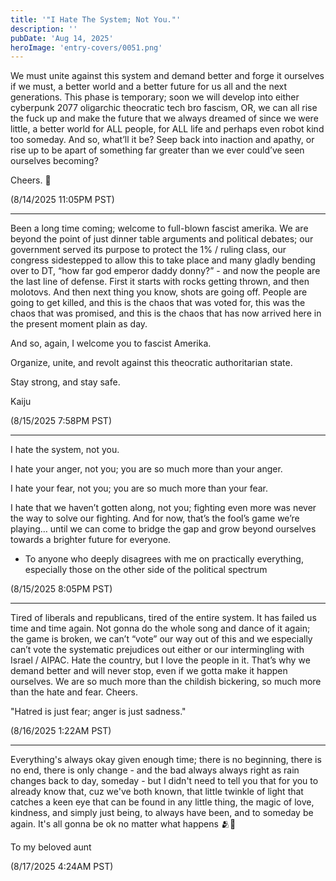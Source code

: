 ```yaml
---
title: '"I Hate The System; Not You."'
description: ''
pubDate: 'Aug 14, 2025'
heroImage: 'entry-covers/0051.png'
---
```


We must unite against this system and demand better and forge it ourselves if we must, a better world and a better future for us all and the next generations. This phase is temporary; soon we will develop into either cyberpunk 2077 oligarchic theocratic tech bro fascism, OR, we can all rise the fuck up and make the future that we always dreamed of since we were little, a better world for ALL people, for ALL life and perhaps even robot kind too someday. And so, what’ll it be? Seep back into inaction and apathy, or rise up to be apart of something far greater than we ever could’ve seen ourselves becoming? 

Cheers. 💜

(8/14/2025 11:05PM PST)

<hr> 

Been a long time coming; welcome to full-blown fascist amerika. We are beyond the point of just dinner table arguments and political debates; our government served its purpose to protect the 1% / ruling class, our congress sidestepped to allow this to take place and many gladly bending over to DT, “how far god emperor daddy donny?” - and now the people are the last line of defense. First it starts with rocks getting thrown, and then molotovs. And then next thing you know, shots are going off. People are going to get killed, and this is the chaos that was voted for, this was the chaos that was promised, and this is the chaos that has now arrived here in the present moment plain as day. 

And so, again, I welcome you to fascist Amerika. 

Organize, unite, and revolt against this theocratic authoritarian state. 

Stay strong, and stay safe. 

Kaiju

(8/15/2025 7:58PM PST)

<hr>

I hate the system, not you. 

I hate your anger, not you; you are so much more than your anger. 

I hate your fear, not you; you are so much more than your fear. 

I hate that we haven’t gotten along, not you; fighting even more was never the way to solve our fighting. And for now, that’s the fool’s game we’re playing… until we can come to bridge the gap and grow beyond ourselves towards a brighter future for everyone.

- To anyone who deeply disagrees with me on practically everything, especially those on the other side of the political spectrum

(8/15/2025 8:05PM PST)

<hr>

Tired of liberals and republicans, tired of the entire system. It has failed us time and time again. Not gonna do the whole song and dance of it again; the game is broken, we can’t “vote” our way out of this and we especially can’t vote the systematic prejudices out either or our intermingling with Israel / AIPAC. Hate the country, but I love the people in it. That’s why we demand better and will never stop, even if we gotta make it happen ourselves. We are so much more than the childish bickering, so much more than the hate and fear. Cheers.

"Hatred is just fear; anger is just sadness."

(8/16/2025 1:22AM PST)

<hr> 

Everything's always okay given enough time; there is no beginning, there is no end, there is only change - and the bad always always right as rain changes back to day, someday - but I didn't need to tell you that for you to already know that, cuz we've both known, that little twinkle of light that catches a keen eye that can be found in any little thing, the magic of love, kindness, and simply just being, to always have been, and to someday be again. It's all gonna be ok no matter what happens 🫂💜

To my beloved aunt

(8/17/2025 4:24AM PST)